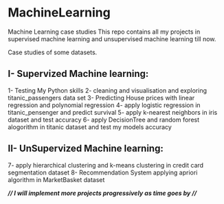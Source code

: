 # MachineLearning
Machine Learning case studies
This repo contains all my projects in supervised machine learning and unsupervised machine learning till now.

Case studies of some datasets.

  
 

I-   Supervized Machine learning:
  ----------------------------


  1- Testing My Python skills
  2- cleaning and visualisation and exploring titanic_passengers data set
  3- Predicting House prices with linear regression and polynomial regression
  4- apply logistic regression in titanic_pensenger and predict survival 
  5- apply k-nearest neighbors in iris dataset and test accuracy
  6- apply DecisionTree and random forest alogorithm in titanic dataset and test my models accuracy
  
  
II-  UnSupervized Machine learning:
  ----------------------------
   
  7- apply hierarchical clustering and k-means clustering in credit card segmentation dataset
  8- Recommendation System applying apriori algorithm in MarketBasket dataset


  


***// I will implement more projects progressively as time goes by //***





 
